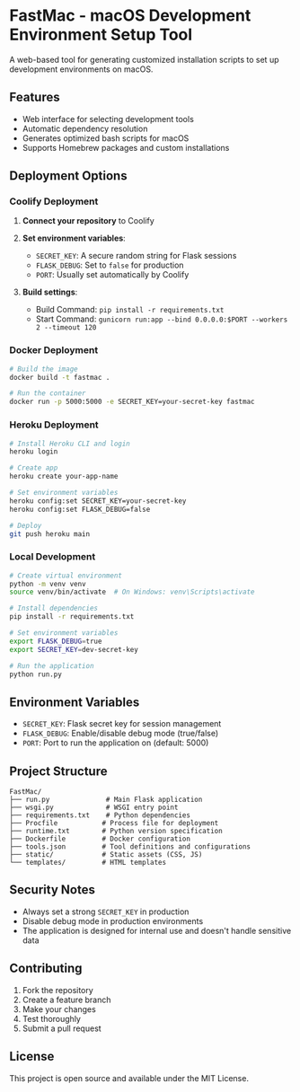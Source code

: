 # FastMac - macOS Development Environment Setup Tool

A web-based tool for generating customized installation scripts to set up development environments on macOS.

## Features

- Web interface for selecting development tools
- Automatic dependency resolution
- Generates optimized bash scripts for macOS
- Supports Homebrew packages and custom installations

## Deployment Options

### Coolify Deployment

1. **Connect your repository** to Coolify
2. **Set environment variables**:
   - `SECRET_KEY`: A secure random string for Flask sessions
   - `FLASK_DEBUG`: Set to `false` for production
   - `PORT`: Usually set automatically by Coolify

3. **Build settings**:
   - Build Command: `pip install -r requirements.txt`
   - Start Command: `gunicorn run:app --bind 0.0.0.0:$PORT --workers 2 --timeout 120`

### Docker Deployment

```bash
# Build the image
docker build -t fastmac .

# Run the container
docker run -p 5000:5000 -e SECRET_KEY=your-secret-key fastmac
```

### Heroku Deployment

```bash
# Install Heroku CLI and login
heroku login

# Create app
heroku create your-app-name

# Set environment variables
heroku config:set SECRET_KEY=your-secret-key
heroku config:set FLASK_DEBUG=false

# Deploy
git push heroku main
```

### Local Development

```bash
# Create virtual environment
python -m venv venv
source venv/bin/activate  # On Windows: venv\Scripts\activate

# Install dependencies
pip install -r requirements.txt

# Set environment variables
export FLASK_DEBUG=true
export SECRET_KEY=dev-secret-key

# Run the application
python run.py
```

## Environment Variables

- `SECRET_KEY`: Flask secret key for session management
- `FLASK_DEBUG`: Enable/disable debug mode (true/false)
- `PORT`: Port to run the application on (default: 5000)

## Project Structure

```
FastMac/
├── run.py              # Main Flask application
├── wsgi.py             # WSGI entry point
├── requirements.txt    # Python dependencies
├── Procfile           # Process file for deployment
├── runtime.txt        # Python version specification
├── Dockerfile         # Docker configuration
├── tools.json         # Tool definitions and configurations
├── static/            # Static assets (CSS, JS)
└── templates/         # HTML templates
```

## Security Notes

- Always set a strong `SECRET_KEY` in production
- Disable debug mode in production environments
- The application is designed for internal use and doesn't handle sensitive data

## Contributing

1. Fork the repository
2. Create a feature branch
3. Make your changes
4. Test thoroughly
5. Submit a pull request

## License

This project is open source and available under the MIT License. 